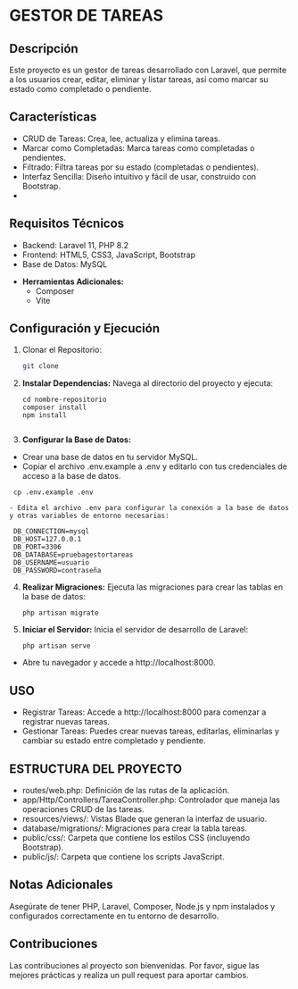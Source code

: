 # GESTOR DE TAREAS 

## Descripción
Este proyecto es un gestor de tareas desarrollado con Laravel, que permite a los usuarios crear, editar, eliminar y listar tareas, así como marcar su estado como completado o pendiente.

## Características

* CRUD de Tareas: Crea, lee, actualiza y elimina tareas.
* Marcar como Completadas: Marca tareas como completadas o pendientes.
* Filtrado: Filtra tareas por su estado (completadas o pendientes).
* Interfaz Sencilla: Diseño intuitivo y fácil de usar, construido con Bootstrap.
* 

## Requisitos Técnicos

* Backend: Laravel 11, PHP 8.2
* Frontend: HTML5, CSS3, JavaScript, Bootstrap
* Base de Datos: MySQL

- **Herramientas Adicionales:**
  - Composer
  - Vite


## Configuración y Ejecución

1. Clonar el Repositorio:
   ```bash
   git clone 

2. **Instalar Dependencias:**
   Navega al directorio del proyecto y ejecuta:

   ```
   cd nombre-repositorio
   composer install
   npm install
 
3. **Configurar la Base de Datos:**

  - Crear una base de datos en tu servidor MySQL.
  - Copiar el archivo .env.example a .env y editarlo con tus credenciales de acceso a la base de datos.
    
   ```
    cp .env.example .env

  - Edita el archivo .env para configurar la conexión a la base de datos y otras variables de entorno necesarias:

    DB_CONNECTION=mysql
    DB_HOST=127.0.0.1
    DB_PORT=3306
    DB_DATABASE=pruebagestortareas
    DB_USERNAME=usuario
    DB_PASSWORD=contraseña
  ```

4. **Realizar  Migraciones:** Ejecuta las migraciones para crear las tablas en la base de datos:
   ```
   php artisan migrate
6. **Iniciar el Servidor:** Inicia el servidor de desarrollo de Laravel:
   ```
   php artisan serve
   
  - Abre tu navegador y accede a http://localhost:8000.

## USO
  - Registrar Tareas:
      Accede a http://localhost:8000 para comenzar a registrar nuevas tareas.
  - Gestionar Tareas:
      Puedes crear nuevas tareas, editarlas, eliminarlas y cambiar su estado entre completado y pendiente.
    
## ESTRUCTURA DEL PROYECTO
  - routes/web.php: Definición de las rutas de la aplicación.
  - app/Http/Controllers/TareaController.php: Controlador que maneja las operaciones CRUD de las tareas.
  - resources/views/: Vistas Blade que generan la interfaz de usuario.
  - database/migrations/: Migraciones para crear la tabla tareas.
  - public/css/: Carpeta que contiene los estilos CSS (incluyendo Bootstrap).
  - public/js/: Carpeta que contiene los scripts JavaScript.

## Notas Adicionales

Asegúrate de tener PHP, Laravel, Composer, Node.js y npm instalados y configurados correctamente en tu entorno de desarrollo.

## Contribuciones 
 Las contribuciones al proyecto son bienvenidas. Por favor, sigue las mejores prácticas y realiza un pull request para aportar cambios.
